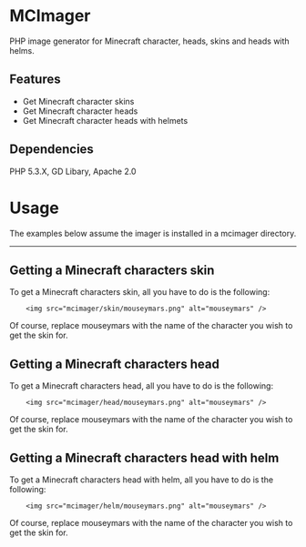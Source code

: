 MCImager
=======================================
PHP image generator for Minecraft character, heads, skins and heads with helms.

Features
--------

 * Get Minecraft character skins
 * Get Minecraft character heads
 * Get Minecraft character heads with helmets

Dependencies
------------
PHP 5.3.X, GD Libary, Apache 2.0

Usage
===============

The examples below assume the imager is installed in a mcimager directory.

------------

Getting a Minecraft characters skin
------------

To get a Minecraft characters skin, all you have to do is the following:
  	
  		<img src="mcimager/skin/mouseymars.png" alt="mouseymars" />
  
Of course, replace mouseymars with the name of the character you wish to get the skin for.

Getting a Minecraft characters head
------------

To get a Minecraft characters head, all you have to do is the following:
  	
  		<img src="mcimager/head/mouseymars.png" alt="mouseymars" />
  
Of course, replace mouseymars with the name of the character you wish to get the skin for.

Getting a Minecraft characters head with helm
------------

To get a Minecraft characters head with helm, all you have to do is the following:
  	
  		<img src="mcimager/helm/mouseymars.png" alt="mouseymars" />
  
Of course, replace mouseymars with the name of the character you wish to get the skin for.
